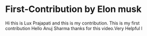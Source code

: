 # First-Contribution by Elon musk
Hi this is Lux Prajapati and this is my contribution.
This is my first contribution
Hello Anuj Sharma thanks for this video.Very Helpful
l
